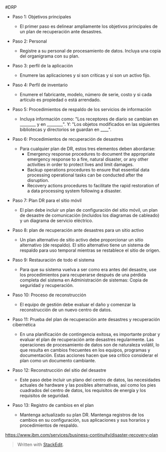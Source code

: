 #DRP
- Paso 1: Objetivos principales
	-  El primer paso es delinear ampliamente los objetivos principales de un plan de recuperación ante desastres.

- Paso 2: Personal
	-  Registre a su personal de procesamiento de datos. Incluya una copia del organigrama con su plan.

- Paso 3: perfil de la aplicación
	- Enumere las aplicaciones y si son críticas y si son un activo fijo.

- Paso 4: Perfil de inventario 
	- Enumere el fabricante, modelo, número de serie, costo y si cada artículo es propiedad o está arrendado.

- Paso 5: Procedimientos de respaldo de los servicios de información 
	- Incluya información como: "Los receptores de diario se cambian en ________ y ​​en ________". Y: "Los objetos modificados en las siguientes bibliotecas y directorios se guardan en ____".

- Paso 6: Procedimientos de recuperación de desastres
	
	-  Para cualquier plan de DR, estos tres elementos deben abordarse:
		-   Emergency response procedures to document the appropriate emergency response to a fire, natural disaster, or any other activities in order to protect lives and limit damages.
		-   Backup operations procedures to ensure that essential data processing operational tasks can be conducted after the disruption.
		-   Recovery actions procedures to facilitate the rapid restoration of a data processing system following a disaster.
- Paso 7: Plan DR para el sitio móvil 
	- El plan debe incluir un plan de configuración del sitio móvil, un plan de desastre de comunicación (incluidos los diagramas de cableado) y un diagrama de servicio eléctrico.

- Paso 8: plan de recuperación ante desastres para un sitio activo 
	- Un plan alternativo de sitio activo debe proporcionar un sitio alternativo (de respaldo). El sitio alternativo tiene un sistema de respaldo para uso temporal mientras se restablece el sitio de origen.

-  Paso 9: Restauración de todo el sistema 
	- Para que su sistema vuelva a ser como era antes del desastre, use los procedimientos para recuperarse después de una pérdida completa del sistema en Administración de sistemas: Copia de seguridad y recuperación.

- Paso 10: Proceso de reconstrucción
	-  El equipo de gestión debe evaluar el daño y comenzar la reconstrucción de un nuevo centro de datos.

- Paso 11: Prueba del plan de recuperación ante desastres y recuperación cibernética
	-  En una planificación de contingencia exitosa, es importante probar y evaluar el plan de recuperación ante desastres regularmente. Las operaciones de procesamiento de datos son de naturaleza volátil, lo que resulta en cambios frecuentes en los equipos, programas y documentación. Estas acciones hacen que sea crítico considerar el plan como un documento cambiante.

- Paso 12: Reconstrucción del sitio del desastre
	-  Este paso debe incluir un plano del centro de datos, las necesidades actuales de hardware y las posibles alternativas, así como los pies cuadrados del centro de datos, los requisitos de energía y los requisitos de seguridad.

- Paso 13: Registro de cambios en el plan
	-  Mantenga actualizado su plan DR. Mantenga registros de los cambios en su configuración, sus aplicaciones y sus horarios y procedimientos de respaldo.

https://www.ibm.com/services/business-continuity/disaster-recovery-plan

> Written with [StackEdit](https://stackedit.io/).
<!--stackedit_data:
eyJoaXN0b3J5IjpbLTE4MTI3NzYwNTEsMzEzMzYzNDE4LDIwOD
Q0MTAwOTQsMTI3MjIwMTYzMywtMjA5MjE3ODQ2M119
-->